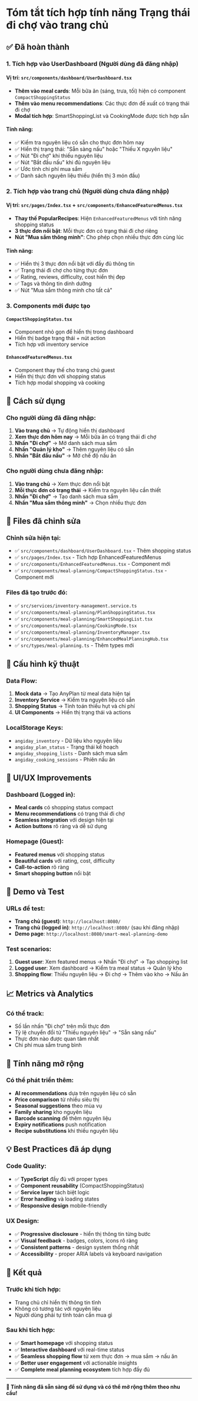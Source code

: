 # Tóm tắt tích hợp tính năng Trạng thái đi chợ vào trang chủ

## ✅ Đã hoàn thành

### 1. **Tích hợp vào UserDashboard (Người dùng đã đăng nhập)**

#### Vị trí: `src/components/dashboard/UserDashboard.tsx`
- **Thêm vào meal cards**: Mỗi bữa ăn (sáng, trưa, tối) hiện có component `CompactShoppingStatus`
- **Thêm vào menu recommendations**: Các thực đơn đề xuất có trạng thái đi chợ
- **Modal tích hợp**: SmartShoppingList và CookingMode được tích hợp sẵn

#### Tính năng:
- ✅ Kiểm tra nguyên liệu có sẵn cho thực đơn hôm nay
- ✅ Hiển thị trạng thái: "Sẵn sàng nấu" hoặc "Thiếu X nguyên liệu"
- ✅ Nút "Đi chợ" khi thiếu nguyên liệu
- ✅ Nút "Bắt đầu nấu" khi đủ nguyên liệu
- ✅ Ước tính chi phí mua sắm
- ✅ Danh sách nguyên liệu thiếu (hiển thị 3 món đầu)

### 2. **Tích hợp vào trang chủ (Người dùng chưa đăng nhập)**

#### Vị trí: `src/pages/Index.tsx` + `src/components/EnhancedFeaturedMenus.tsx`
- **Thay thế PopularRecipes**: Hiện `EnhancedFeaturedMenus` với tính năng shopping status
- **3 thực đơn nổi bật**: Mỗi thực đơn có trạng thái đi chợ riêng
- **Nút "Mua sắm thông minh"**: Cho phép chọn nhiều thực đơn cùng lúc

#### Tính năng:
- ✅ Hiển thị 3 thực đơn nổi bật với đầy đủ thông tin
- ✅ Trạng thái đi chợ cho từng thực đơn
- ✅ Rating, reviews, difficulty, cost hiển thị đẹp
- ✅ Tags và thông tin dinh dưỡng
- ✅ Nút "Mua sắm thông minh cho tất cả"

### 3. **Components mới được tạo**

#### `CompactShoppingStatus.tsx`
- Component nhỏ gọn để hiển thị trong dashboard
- Hiển thị badge trạng thái + nút action
- Tích hợp với inventory service

#### `EnhancedFeaturedMenus.tsx`
- Component thay thế cho trang chủ guest
- Hiển thị thực đơn với shopping status
- Tích hợp modal shopping và cooking

## 🎯 Cách sử dụng

### Cho người dùng đã đăng nhập:
1. **Vào trang chủ** → Tự động hiển thị dashboard
2. **Xem thực đơn hôm nay** → Mỗi bữa ăn có trạng thái đi chợ
3. **Nhấn "Đi chợ"** → Mở danh sách mua sắm
4. **Nhấn "Quản lý kho"** → Thêm nguyên liệu có sẵn
5. **Nhấn "Bắt đầu nấu"** → Mở chế độ nấu ăn

### Cho người dùng chưa đăng nhập:
1. **Vào trang chủ** → Xem thực đơn nổi bật
2. **Mỗi thực đơn có trạng thái** → Kiểm tra nguyên liệu cần thiết
3. **Nhấn "Đi chợ"** → Tạo danh sách mua sắm
4. **Nhấn "Mua sắm thông minh"** → Chọn nhiều thực đơn

## 📁 Files đã chỉnh sửa

### Chỉnh sửa hiện tại:
- ✅ `src/components/dashboard/UserDashboard.tsx` - Thêm shopping status
- ✅ `src/pages/Index.tsx` - Tích hợp EnhancedFeaturedMenus
- ✅ `src/components/EnhancedFeaturedMenus.tsx` - Component mới
- ✅ `src/components/meal-planning/CompactShoppingStatus.tsx` - Component mới

### Files đã tạo trước đó:
- ✅ `src/services/inventory-management.service.ts`
- ✅ `src/components/meal-planning/PlanShoppingStatus.tsx`
- ✅ `src/components/meal-planning/SmartShoppingList.tsx`
- ✅ `src/components/meal-planning/CookingMode.tsx`
- ✅ `src/components/meal-planning/InventoryManager.tsx`
- ✅ `src/components/meal-planning/EnhancedMealPlanningHub.tsx`
- ✅ `src/types/meal-planning.ts` - Thêm types mới

## 🔧 Cấu hình kỹ thuật

### Data Flow:
1. **Mock data** → Tạo AnyPlan từ meal data hiện tại
2. **Inventory Service** → Kiểm tra nguyên liệu có sẵn
3. **Shopping Status** → Tính toán thiếu hụt và chi phí
4. **UI Components** → Hiển thị trạng thái và actions

### LocalStorage Keys:
- `angiday_inventory` - Dữ liệu kho nguyên liệu
- `angiday_plan_status` - Trạng thái kế hoạch
- `angiday_shopping_lists` - Danh sách mua sắm
- `angiday_cooking_sessions` - Phiên nấu ăn

## 🎨 UI/UX Improvements

### Dashboard (Logged in):
- **Meal cards** có shopping status compact
- **Menu recommendations** có trạng thái đi chợ
- **Seamless integration** với design hiện tại
- **Action buttons** rõ ràng và dễ sử dụng

### Homepage (Guest):
- **Featured menus** với shopping status
- **Beautiful cards** với rating, cost, difficulty
- **Call-to-action** rõ ràng
- **Smart shopping button** nổi bật

## 🚀 Demo và Test

### URLs để test:
- **Trang chủ (guest)**: `http://localhost:8080/`
- **Trang chủ (logged in)**: `http://localhost:8080/` (sau khi đăng nhập)
- **Demo page**: `http://localhost:8080/smart-meal-planning-demo`

### Test scenarios:
1. **Guest user**: Xem featured menus → Nhấn "Đi chợ" → Tạo shopping list
2. **Logged user**: Xem dashboard → Kiểm tra meal status → Quản lý kho
3. **Shopping flow**: Thiếu nguyên liệu → Đi chợ → Thêm vào kho → Nấu ăn

## 📈 Metrics và Analytics

### Có thể track:
- Số lần nhấn "Đi chợ" trên mỗi thực đơn
- Tỷ lệ chuyển đổi từ "Thiếu nguyên liệu" → "Sẵn sàng nấu"
- Thực đơn nào được quan tâm nhất
- Chi phí mua sắm trung bình

## 🔮 Tính năng mở rộng

### Có thể phát triển thêm:
- **AI recommendations** dựa trên nguyên liệu có sẵn
- **Price comparison** từ nhiều siêu thị
- **Seasonal suggestions** theo mùa vụ
- **Family sharing** kho nguyên liệu
- **Barcode scanning** để thêm nguyên liệu
- **Expiry notifications** push notification
- **Recipe substitutions** khi thiếu nguyên liệu

## 💡 Best Practices đã áp dụng

### Code Quality:
- ✅ **TypeScript** đầy đủ với proper types
- ✅ **Component reusability** (CompactShoppingStatus)
- ✅ **Service layer** tách biệt logic
- ✅ **Error handling** và loading states
- ✅ **Responsive design** mobile-friendly

### UX Design:
- ✅ **Progressive disclosure** - hiển thị thông tin từng bước
- ✅ **Visual feedback** - badges, colors, icons rõ ràng
- ✅ **Consistent patterns** - design system thống nhất
- ✅ **Accessibility** - proper ARIA labels và keyboard navigation

## 🎉 Kết quả

### Trước khi tích hợp:
- Trang chủ chỉ hiển thị thông tin tĩnh
- Không có tương tác với nguyên liệu
- Người dùng phải tự tính toán cần mua gì

### Sau khi tích hợp:
- ✅ **Smart homepage** với shopping status
- ✅ **Interactive dashboard** với real-time status
- ✅ **Seamless shopping flow** từ xem thực đơn → mua sắm → nấu ăn
- ✅ **Better user engagement** với actionable insights
- ✅ **Complete meal planning ecosystem** tích hợp đầy đủ

---

**🎯 Tính năng đã sẵn sàng để sử dụng và có thể mở rộng thêm theo nhu cầu!**
